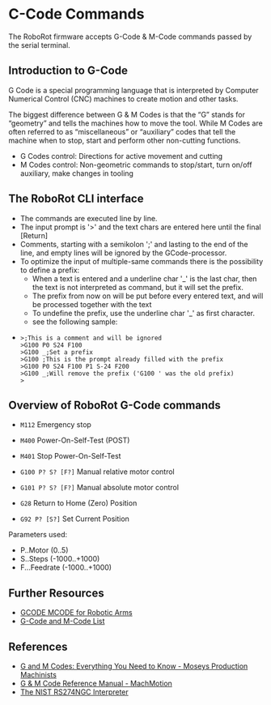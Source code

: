 # C-Code Commands

The RoboRot firmware accepts G-Code & M-Code commands passed by the serial terminal.

## Introduction to G-Code

G Code is a special programming language that is interpreted by Computer Numerical Control (CNC)
machines to create motion and other tasks.

The biggest difference between G & M Codes is that the “G” stands for “geometry” and 
tells the machines how to move the tool. While M Codes are often referred to as “miscellaneous” or “auxiliary” codes that tell the machine when to stop, start and perform other non-cutting functions.
- G Codes control: Directions for active movement and cutting
- M Codes control: Non-geometric commands to stop/start, turn on/off auxiliary, make changes in tooling

## The RoboRot CLI interface

- The commands are executed line by line.
- The input prompt is '>' and the text chars are entered here until the final [Return]
- Comments, starting with a semikolon ';' and lasting to the end of the line,
and empty lines will be ignored by the GCode-processor.
- To optimize the input of multiple-same commands there is the possibility to define a prefix:
  - When a text is entered and a underline char '_' is the last char, then the text is not interpreted as command, but it will set the prefix.
  - The prefix from now on will be put before every entered text, and will be processed together with the text
  - To undefine the prefix, use the underline char '_' as first character.
  - see the following sample:
- ```
  >;This is a comment and will be ignored
  >G100 P0 S24 F100
  >G100 _;Set a prefix
  >G100 ;This is the prompt already filled with the prefix
  >G100 P0 S24 F100 P1 S-24 F200
  >G100 _;Will remove the prefix ('G100 ' was the old prefix)
  >
  ```

## Overview of RoboRot G-Code commands

* ```M112``` Emergency stop
* ```M400``` Power-On-Self-Test (POST)
* ```M401``` Stop Power-On-Self-Test

* ```G100 P? S? [F?]``` Manual relative motor control 
* ```G101 P? S? [F?]``` Manual absolute motor control
* ```G28``` Return to Home (Zero) Position
* ```G92 P? [S?]``` Set Current Position 

Parameters used:
* P..Motor (0..5)
* S..Steps (-1000..+1000)
* F...Feedrate (-1000..+1000)


## Further Resources

- [GCODE MCODE for Robotic Arms](https://chatgpt.com/share/66f2a865-703c-8012-be7e-3bdedb69f0bc)
- [G-Code and M-Code List](https://www.cnccookbook.com/g-code-m-code-command-list-cnc-mills/)

## References

- [G and M Codes: Everything You Need to Know - Moseys Production Machinists](https://moseys.com/the-ultimate-guide-to-g-and-m-codes)
- [G & M Code Reference Manual - MachMotion](https://machmotion.com/downloads/GCode/Mach4-G-and-M-Code-Reference-Manual.pdf)
- [The NIST RS274NGC Interpreter](https://tsapps.nist.gov/publication/get_pdf.cfm?pub_id=823374)